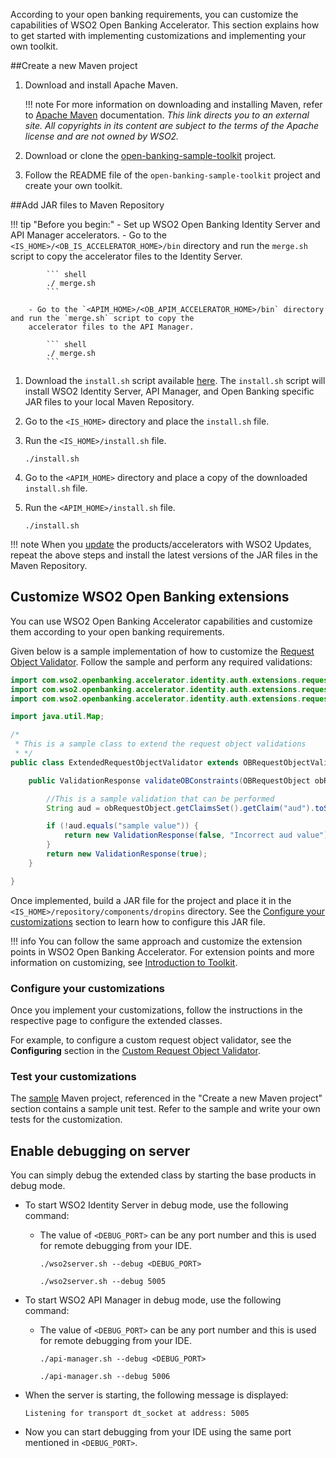 According to your open banking requirements, you can customize the capabilities of WSO2 Open Banking Accelerator. This 
section explains how to get started with implementing customizations and implementing your own toolkit.

##Create a new Maven project 

1. Download and install Apache Maven. 

    !!! note
        For more information on downloading and installing Maven, refer to [Apache Maven](https://maven.apache.org/download.cgi) documentation. 
        *This link directs you to an external site. All copyrights in its content are subject to the terms of the Apache 
        license and are not owned by WSO2.*

2. Download or clone the [open-banking-sample-toolkit](https://github.com/DivyaPremanantha/open-banking-sample-toolkit) project.
3. Follow the README file of the `open-banking-sample-toolkit` project and create your own toolkit.

##Add JAR files to Maven Repository 

!!! tip "Before you begin:"
    - Set up WSO2 Open Banking Identity Server and API Manager accelerators.
        - Go to the `<IS_HOME>/<OB_IS_ACCELERATOR_HOME>/bin` directory and run the `merge.sh` script to copy the 
        accelerator files to the Identity Server.
        
            ``` shell 
            ./ merge.sh
            ```
        
        - Go to the `<APIM_HOME>/<OB_APIM_ACCELERATOR_HOME>/bin` directory and run the `merge.sh` script to copy the 
        accelerator files to the API Manager.
        
            ``` shell 
            ./ merge.sh
            ```

1. Download the `install.sh` script available [here](../assets/attachments/install.sh).
    The `install.sh` script will install WSO2 Identity Server, API Manager, and Open Banking specific JAR files to your 
    local Maven Repository.
2. Go to the `<IS_HOME>` directory and place the `install.sh` file. 
3. Run the `<IS_HOME>/install.sh` file.

    ``` shell 
    ./install.sh
    ```
   
4. Go to the `<APIM_HOME>` directory and place a copy of the downloaded `install.sh` file. 
5. Run the `<APIM_HOME>/install.sh` file.

    ``` shell 
    ./install.sh
    ```

!!! note
    When you [update](/install-and-setup/setting-up-servers#getting-wso2-updates) the products/accelerators with WSO2 
    Updates, repeat the above steps and install the latest versions of the JAR files in the Maven Repository. 

## Customize WSO2 Open Banking extensions 

You can use WSO2 Open Banking Accelerator capabilities and customize them according to your open banking requirements. 

Given below is a sample implementation of how to customize the 
[Request Object Validator](custom-request-object-validator.md). Follow the sample and perform any required validations:

``` java
import com.wso2.openbanking.accelerator.identity.auth.extensions.request.validator.OBRequestObjectValidator;
import com.wso2.openbanking.accelerator.identity.auth.extensions.request.validator.models.OBRequestObject;
import com.wso2.openbanking.accelerator.identity.auth.extensions.request.validator.models.ValidationResponse;

import java.util.Map;

/*
 * This is a sample class to extend the request object validations
 * */
public class ExtendedRequestObjectValidator extends OBRequestObjectValidator {

    public ValidationResponse validateOBConstraints(OBRequestObject obRequestObject, Map<String, Object> dataMap) {

        //This is a sample validation that can be performed
        String aud = obRequestObject.getClaimsSet().getClaim("aud").toString();

        if (!aud.equals("sample value")) {
            return new ValidationResponse(false, "Incorrect aud value");
        }
        return new ValidationResponse(true);
    }

}
```

Once implemented, build a JAR file for the project and place it in the `<IS_HOME>/repository/components/dropins` 
directory. See the [Configure your customizations](#configure-your-customizations) section to learn how to configure 
this JAR file.

!!! info
    You can follow the same approach and customize the extension points in WSO2 Open Banking Accelerator. For extension 
    points and more information on customizing, see [Introduction to Toolkit](develop-toolkit.md).

### Configure your customizations 

Once you implement your customizations, follow the instructions in the respective page to configure the extended classes. 

For example, to configure a custom request object validator, see the **Configuring** section in the
[Custom Request Object Validator](/develop/custom-request-object-validator#configuring-a-custom-request-object-validator).

### Test your customizations 

The [sample](../assets/attachments/open-banking-sample-toolkit.zip) Maven project, referenced in the 
"Create a new Maven project" section contains a sample unit test. Refer to the sample and write your own tests for the 
customization.

## Enable debugging on server

You can simply debug the extended class by starting the base products in debug mode. 

- To start WSO2 Identity Server in debug mode, use the following command:

    - The value of `<DEBUG_PORT>` can be any port number and this is used for remote debugging from your IDE.

        ```shell tab="Format"
        ./wso2server.sh --debug <DEBUG_PORT>
        ```
      
        ``` shell tab="Sample"
        ./wso2server.sh --debug 5005
        ```
  
- To start WSO2 API Manager in debug mode, use the following command:

    - The value of `<DEBUG_PORT>` can be any port number and this is used for remote debugging from your IDE.

        ```shell tab="Format"
        ./api-manager.sh --debug <DEBUG_PORT>
        ```
      
        ```shell tab="Sample"
        ./api-manager.sh --debug 5006
        ```

- When the server is starting, the following message is displayed: 

    ``` shell
    Listening for transport dt_socket at address: 5005
    ```
  
- Now you can start debugging from your IDE using the same port mentioned in `<DEBUG_PORT>`.

 